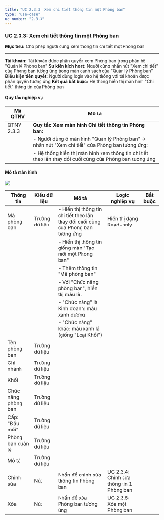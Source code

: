 ```yaml
---
title: "UC 2.3.3: Xem chi tiết thông tin một Phòng ban"
type: "use-case"
uc_number: "2.3.3"
---
```


### UC 2.3.3: Xem chi tiết thông tin một Phòng ban

  **Mục tiêu:**               Cho phép người dùng xem thông tin chi tiết một Phòng ban
  --------------------------- --------------------------------------------------------------------------------------------------------
  **Tài khoản:**              Tài khoản được phân quyền xem Phòng ban trong phân hệ "Quản lý Phòng ban"
  **Sự kiện kích hoạt:**      Người dùng nhấn nút "Xem chi tiết" của Phòng ban tương ứng trong màn danh sách của "Quản lý Phòng ban"
  **Điều kiện tiên quyết:**   Người dùng login vào hệ thống với tài khoản được phân quyền tương ứng
  **Kết quả bắt buộc:**       Hệ thống hiển thị màn hình "Chi tiết" thông tin của Phòng ban

#### Quy tắc nghiệp vụ

| **Mã QTNV** | **Mô tả** |
| --- | --- |
| QTNV 2.3.3 | **Quy tắc Xem màn hình Chi tiết thông tin Phòng ban:** |
|  | - Người dùng ở màn hình "Quản lý Phòng ban" -\> nhấn nút "Xem chi tiết" của Phòng ban tương ứng: |
|  | - Hệ thống hiển thị màn hình xem thông tin chi tiết theo lần thay đổi cuối cùng của Phòng ban tương ứng |

#### Mô tả màn hình

![](media/image14.png)

| **Thông tin** | **Kiểu dữ liệu** | **Mô tả** | **Logic nghiệp vụ** | **Bắt buộc** |
| --- | --- | --- | --- | --- |
| Mã phòng ban | Trường dữ liệu | \- Hiển thị thông tin chi tiết theo lần thay đổi cuối cùng của Phòng ban tương ứng | Hiển thị dạng Read-only |  |
|  |  | \- Hiển thị thông tin giống màn "Tạo mới một Phòng ban" |  |  |
|  |  | - Thêm thông tin "Mã phòng ban" |  |  |
|  |  | \- Với "Chức năng phòng ban", hiển thị màu là: |  |  |
|  |  | - "Chức năng" là Kinh doanh: màu xanh dương |  |  |
|  |  | - "Chức năng" khác: màu xanh lá (giống "Loại Khối") |  |  |
| Tên phòng ban | Trường dữ liệu |  |  |  |
| Chi nhánh | Trường dữ liệu |  |  |  |
| Khối | Trường dữ liệu |  |  |  |
| Chức năng phòng ban | Trường dữ liệu |  |  |  |
| Cấp: "Đầu mối" | Trường dữ liệu |  |  |  |
| Phòng ban quản lý | Trường dữ liệu |  |  |  |
| Mô tả | Trường dữ liệu |  |  |  |
| Chỉnh sửa | Nút | Nhấn để chỉnh sửa thông tin Phòng ban | UC 2.3.4: Chỉnh sửa thông tin 1 Phòng ban |  |
| Xóa | Nút | Nhấn để xóa Phòng ban tương ứng | UC 2.3.5: Xóa một Phòng ban |  |
